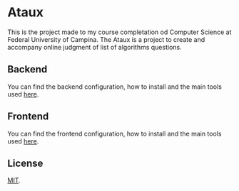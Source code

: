 # Ataux

This is the project made to my course completation od Computer Science at Federal University of Campina. The Ataux is a project to create and accompany online judgment of list of algorithms questions.

## Backend

You can find the backend configuration, how to install and the main tools used [here](/backend/README.md).

## Frontend

You can find the frontend configuration, how to install and the main tools used [here](/frontend/README.md).


## License

[MIT](LICENSE).

